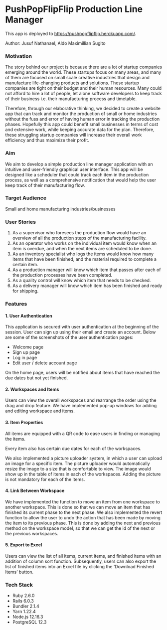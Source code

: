 # PushPopFlipFlip Production Line Manager

This app is deployed to https://pushpopflipflip.herokuapp.com/.

Author: Jusuf Nathanael, Aldo Maximillian Sugito

### Motivation

The story behind our project is because there are a lot of startup companies emerging around the world. These startups focus on many areas, and many of them are focused on small scale creative industries that design and manufacture life-changing products and solutions. These startup companies are tight on their budget and their human resources. Many could not afford to hire a lot of people, let alone software developers to keep track of their business i.e. their manufacturing process and timetable.

Therefore, through our elaborative thinking, we decided to create a website app that can track and monitor the production of small or home industries without the fuss and error of having human error in tracking the production phases. Hopefully this app could benefit small businesses in terms of cost and extensive work, while keeping accurate data for the plan. Therefore, these struggling startup companies will increase their overall work efficiency and thus maximize their profit.


### Aim

We aim to develop a simple production line manager application with an intuitive and user-friendly graphical user interface. This app will be designed like a scheduler that could track each item in the production process, as well as a comprehensive notification that would help the user keep track of their manufacturing flow.


### Target Audience

Small and home manufacturing industries/businesses


### User Stories

1. As a supervisor who foresees the production flow would have an overview of all the production steps of the manufacturing facility.
2. As an operator who works on the individual item would know when an item is overdue, and when the next items are scheduled to be done.
3. As an inventory specialist who logs the items would know how many items that have been finished, and the material required to complete a certain item.
4. As a production manager will know which item that passes after each of the production processes have been completed.
5. As a quality control will know which item that needs to be checked.
6. As a delivery manager will know which item has been finished and ready for shipping.


### Features

#### 1. User Authentication

This application is secured with user authentication at the beginning of the session. User can sign up using their email and create an account. Below are some of the screenshots of the user authentication pages:

- Welcome page
- Sign up page
- Log in page
- Edit user / delete account page

On the home page, users will be notified about items that have reached the due dates but not yet finished.

#### 2. Workspaces and Items

Users can view the overall workspaces and rearrange the order using the drag and drop feature.
We have implemented pop-up windows for adding and editing workspace and items.

#### 3. Item Properties

All items are equipped with a QR code to ease users in finding or managing the items.

Every item also has certain due dates for each of the workspaces.

We also implemented a picture uploader system, in which a user can upload an image for a specific item. The picture uploader would automatically resize the image to a size that is comfortable to view. The image would show up in the table of items in each of the workspaces. Adding the picture is not mandatory for each of the items.

#### 4. Link Between Workspace

We have implemented the function to move an item from one workspace to another workspace. This is done so that we can move an item that has finished its current phase to the next phase. We also implemented the revert function to allow the user to undo the action that has been made by moving the item to its previous phase. This is done by adding the next and previous method on the workspace model, so that we can get the id of the next or the previous workspaces.

#### 5. Export to Excel

Users can view the list of all items, current items, and finished items with an addition of column sort function.
Subsequently, users can also export the list of finished items into an Excel file by clicking the ‘Download Finished Items’ button.
 

### Tech Stack

- Ruby 2.6.0
- Rails 6.0.3
- Bundler 2.1.4
- Yarn 1.22.4
- Node.js 12.16.3
- PostgreSQL 12.3
